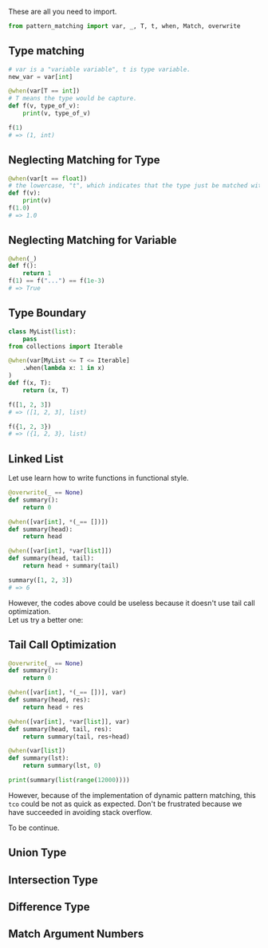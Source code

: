 These are all you need to import.
```python
from pattern_matching import var, _, T, t, when, Match, overwrite
```

## Type matching
```python
# var is a "variable variable", t is type variable. 
new_var = var[int]

@when(var[T == int])
# T means the type would be capture.
def f(v, type_of_v):
    print(v, type_of_v)

f(1) 
# => (1, int)
```

## Neglecting Matching for Type

```python
@when(var[t == float]) 
# the lowercase, "t", which indicates that the type just be matched without capture.
def f(v):
    print(v)
f(1.0)
# => 1.0
```

## Neglecting Matching for Variable

```python
@when(_)
def f():
    return 1
f(1) == f("...") == f(1e-3)
# => True
```

## Type Boundary

```python
class MyList(list):
    pass
from collections import Iterable

@when(var[MyList <= T <= Iterable]
    .when(lambda x: 1 in x)
)
def f(x, T):
    return (x, T)

f([1, 2, 3])
# => ([1, 2, 3], list)

f({1, 2, 3})
# => ({1, 2, 3}, list)
```

## Linked List

Let use learn how to write functions in functional style.

```python
@overwrite(_ == None)
def summary():
    return 0

@when([var[int], *(_== [])])
def summary(head):
    return head

@when([var[int], *var[list]])
def summary(head, tail):
    return head + summary(tail)

summary([1, 2, 3])
# => 6

```
However, the codes above could be useless because it doesn't use tail call optimization.  
Let us try a better one:

## Tail Call Optimization

```python
@overwrite(_ == None)
def summary():
    return 0

@when([var[int], *(_== [])], var)
def summary(head, res):
    return head + res

@when([var[int], *var[list]], var)
def summary(head, tail, res):
    return summary(tail, res+head)

@when(var[list])
def summary(lst):
    return summary(lst, 0)

print(summary(list(range(12000))))
```

However, because of the implementation of dynamic pattern matching, this `tco` could be not as quick as expected. Don't be frustrated because we have succeeded in avoiding stack overflow.


To be continue.

## Union Type

## Intersection Type

## Difference Type

## Match Argument Numbers









